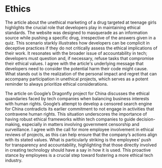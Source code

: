# Ethics

The article about the unethical marketing of a drug targeted at teenage girls highlights the crucial role that developers play in maintaining ethical standards. The website was designed to masquerade as an information source while pushing a specific drug, irrespective of the answers given in a quiz. This scenario starkly illustrates how developers can be complicit in deceptive practices if they do not critically assess the ethical implications of their work. It resonates with the broader issue of accountability in tech; developers must question and, if necessary, refuse tasks that compromise their ethical values. I agree with the article's underlying message that developers need to consider the potential harm their code might cause. What stands out is the realization of the personal impact and regret that can accompany participation in unethical projects, which serves as a potent reminder to always prioritize ethical considerations.

The article on Google’s Dragonfly project for China discusses the ethical quandaries faced by tech companies when balancing business interests with human rights. Google’s attempt to develop a censored search engine for China contradicts its earlier commitment to not engage in activities that contravene human rights. This situation underscores the importance of having robust ethical frameworks within tech companies to guide decision-making, especially in matters involving government censorship and surveillance. I agree with the call for more employee involvement in ethical reviews of projects, as this can help ensure that the company’s actions align with its stated values. What is particularly striking is the employees' push for transparency and accountability, highlighting that those directly involved in creating technology should have a say in how it is used. This proactive stance by employees is a crucial step toward fostering a more ethical tech industry.
